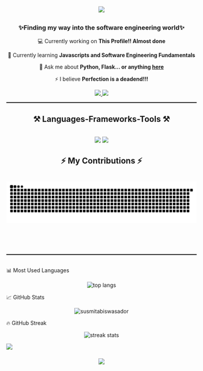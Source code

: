 
<h1 align="center">
    <img src="https://readme-typing-svg.herokuapp.com/?font=Pacifico&size=40&color=F7B32B&center=true&vCenter=true&width=600&height=70&duration=3000&pause=1000&lines=Hi+There!+👋;+I'm+Susmita+Biswas!;" />
</h1>


<h3 align="center">✨Finding my way into the software engineering world✨</h3>



<div align="center">
 
 💻 Currently working on **This Profile!! Almost done**
 
 🌱 Currently learning **Javascripts and Software Engineering Fundamentals**

💬 Ask me about **Python, Flask... or anything [here](https://github.com/SusmitaBiswasAdor)**

⚡ I believe **Perfection is a deadend!!!**
 </div>
 
<div align="center"> 
  <a href="susmitaador@gmai.com">
    <img src="https://img.shields.io/badge/Gmail-333333?style=for-the-badge&logo=gmail&logoColor=red" />
  </a>
  <a href="www.linkedin.com/in/susmita-biswas-01a5b7267" target="_blank">
    <img src="https://img.shields.io/badge/LinkedIn-0077B5?style=for-the-badge&logo=linkedin&logoColor=white" target="_blank" />
  </a>
  
</div>


<hr style="border: none; border-top: 1px solid black;">

<h2 align="center" >⚒️ Languages-Frameworks-Tools ⚒️</h2>
<br/>
<div align="center">
    <img src="https://skillicons.dev/icons?i=html,css,vscode,github,figma,git" />
    <img src="https://skillicons.dev/icons?i=python,javascript,mysql,flask" /><br>
</div>

<div align="center">
  <h2>⚡ My Contributions ⚡</h2>
  <br>
  <img alt="snake eating my contributions" src="https://raw.githubusercontent.com/SusmitaBiswasAdor/SusmitaBiswasAdor/output/github-contribution-grid-snake.svg" />
  
  <br/><br/><br/>
</div>

<hr style="border: none; border-top: 1px solid black;">
<br>
📊 Most Used Languages
<p align="center">
  <img width=325 align="center" src="https://github-readme-stats-salesp07.vercel.app/api/top-langs/?username=susmitabiswasador&langs_count=8&theme=dark&border_radius=10&size_weight=0.5&count_weight=0.5&exclude_repo=github-readme-stats&title_color=F7B32B&text_color=ffffff&bg_color=0d1117"" alt="top langs" />
 
</p>

📈 GitHub Stats
<p align="center">
  <img src="https://github-readme-stats.vercel.app/api?username=susmitabiswasador&show_icons=true&locale=en&theme=dark&rank_icon=github&border_radius=10&title_color=F7B32B&text_color=ffffff&bg_color=0d1117"" alt="susmitabiswasador" />
</p>

🔥 GitHub Streak
<p align="center">

<img width=390 src="https://github-readme-streak-stats.herokuapp.com/?user=SusmitaBiswasAdor&count_private=true&theme=dark&border_radius=10" alt="streak stats"/>

</p>
<img align="left" src="https://komarev.com/ghpvc/?username=susmitabiswasador&label=Profile%20views&color=F7B32B&style=flat" />
<br>

<div align="center">
<h3 align="center"> <strong>
    <img src="https://readme-typing-svg.herokuapp.com/?font=Pacifico&size=40&color=F7B32B&center=true&vCenter=true&width=600&height=70&duration=3000&pause=1000&lines=Thank+you+for+Visiting!!;" /> </strong>
</h3>
</div>








